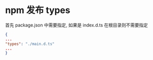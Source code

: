 # npm 发布 types

首先 package.json 中需要指定, 如果是 index.d.ts 在根目录则不需要指定
```json
{
...
"types": "./main.d.ts"
...
}
```
